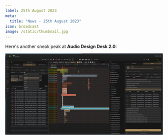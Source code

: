 ```yaml
---
label: 25th August 2023
meta:
  title: "News - 25th August 2023"
icon: broadcast
image: /static/thumbnail.jpg
---
```


Here's another sneak peak at **Audio Design Desk 2.0**:

![](/static/add-sneak-peak.png)